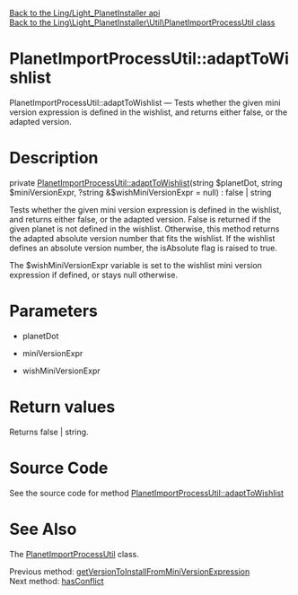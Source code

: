 [Back to the Ling/Light_PlanetInstaller api](https://github.com/lingtalfi/Light_PlanetInstaller/blob/master/doc/api/Ling/Light_PlanetInstaller.md)<br>
[Back to the Ling\Light_PlanetInstaller\Util\PlanetImportProcessUtil class](https://github.com/lingtalfi/Light_PlanetInstaller/blob/master/doc/api/Ling/Light_PlanetInstaller/Util/PlanetImportProcessUtil.md)


PlanetImportProcessUtil::adaptToWishlist
================



PlanetImportProcessUtil::adaptToWishlist — Tests whether the given mini version expression is defined in the wishlist, and returns either false, or the adapted version.




Description
================


private [PlanetImportProcessUtil::adaptToWishlist](https://github.com/lingtalfi/Light_PlanetInstaller/blob/master/doc/api/Ling/Light_PlanetInstaller/Util/PlanetImportProcessUtil/adaptToWishlist.md)(string $planetDot, string $miniVersionExpr, ?string &$wishMiniVersionExpr = null) : false | string




Tests whether the given mini version expression is defined in the wishlist, and returns either false, or the adapted version.
False is returned if the given planet is not defined in the wishlist.
Otherwise, this method returns the adapted absolute version number that fits the wishlist.
If the wishlist defines an absolute version number, the isAbsolute flag is raised to true.

The $wishMiniVersionExpr variable is set to the wishlist mini version expression if defined, or stays null otherwise.




Parameters
================


- planetDot

    

- miniVersionExpr

    

- wishMiniVersionExpr

    


Return values
================

Returns false | string.








Source Code
===========
See the source code for method [PlanetImportProcessUtil::adaptToWishlist](https://github.com/lingtalfi/Light_PlanetInstaller/blob/master/Util/PlanetImportProcessUtil.php#L907-L987)


See Also
================

The [PlanetImportProcessUtil](https://github.com/lingtalfi/Light_PlanetInstaller/blob/master/doc/api/Ling/Light_PlanetInstaller/Util/PlanetImportProcessUtil.md) class.

Previous method: [getVersionToInstallFromMiniVersionExpression](https://github.com/lingtalfi/Light_PlanetInstaller/blob/master/doc/api/Ling/Light_PlanetInstaller/Util/PlanetImportProcessUtil/getVersionToInstallFromMiniVersionExpression.md)<br>Next method: [hasConflict](https://github.com/lingtalfi/Light_PlanetInstaller/blob/master/doc/api/Ling/Light_PlanetInstaller/Util/PlanetImportProcessUtil/hasConflict.md)<br>

